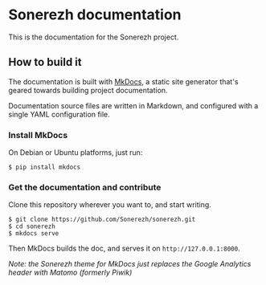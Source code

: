 # Sonerezh documentation

This is the documentation for the Sonerezh project.

## How to build it

The documentation is built with [MkDocs], a static site generator that's geared
towards building project documentation.

Documentation source files are written in Markdown, and configured with a
single YAML configuration file.

### Install MkDocs

On Debian or Ubuntu platforms, just run:

```text
$ pip install mkdocs
```

### Get the documentation and contribute

Clone this repository wherever you want to, and start writing.

```text
$ git clone https://github.com/Sonerezh/sonerezh.git
$ cd sonerezh
$ mkdocs serve
```

Then MkDocs builds the doc, and serves it on ``http://127.0.0.1:8000``.

_Note: the Sonerezh theme for MkDocs just replaces the Google Analytics header
with Matomo (formerly Piwik)_

[MkDocs]: (https://www.mkdocs.org)
